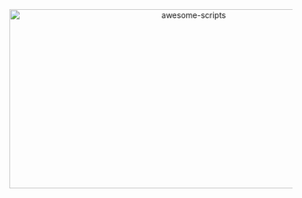<div align="center">
  <img src="https://socialify.git.ci/ricolxwz/awesome-scripts/image?font=Bitter&forks=1&issues=1&language=1&name=1&owner=1&pattern=Brick%20Wall&pulls=1&stargazers=1&theme=Auto" alt="awesome-scripts" width="640" height="320" />
</div>
